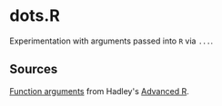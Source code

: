 # dots.R

Experimentation with arguments passed into `R` via `...`.

## Sources
[Function arguments](http://adv-r.had.co.nz/Functions.html#function-arguments) from Hadley's [Advanced R](http://adv-r.had.co.nz).
